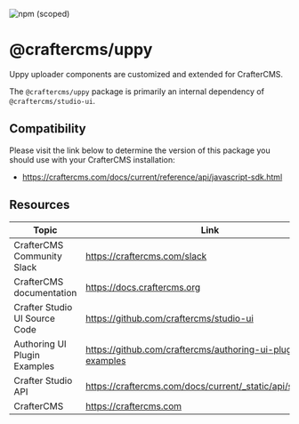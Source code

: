 ![npm (scoped)](https://img.shields.io/npm/v/@craftercms/uppy?style=plastic)

# @craftercms/uppy

Uppy uploader components are customized and extended for CrafterCMS.

The `@craftercms/uppy` package is primarily an internal dependency of `@craftercms/studio-ui`.

## Compatibility

Please visit the link below to determine the version of this package you should use with your CrafterCMS installation:
- https://craftercms.com/docs/current/reference/api/javascript-sdk.html

## Resources

| Topic | Link |
|---|---|
| CrafterCMS Community Slack | https://craftercms.com/slack |
| CrafterCMS documentation | https://docs.craftercms.org |
| Crafter Studio UI Source Code | https://github.com/craftercms/studio-ui |
| Authoring UI Plugin Examples |  https://github.com/craftercms/authoring-ui-plugin-examples |
| Crafter Studio API | https://craftercms.com/docs/current/_static/api/studio.html |
| CrafterCMS | https://craftercms.com |

